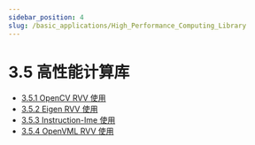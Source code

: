 ```yaml
---
sidebar_position: 4
slug: /basic_applications/High_Performance_Computing_Library
---
```


# 3.5 高性能计算库

- [3.5.1 OpenCV RVV 使用](3.5.1_opencv_rvv.md)
- [3.5.2 Eigen RVV 使用](3.5.2_eigen-rvv.md)
- [3.5.3 Instruction-Ime 使用](3.5.3_instruction-ime.md)
- [3.5.4 OpenVML RVV 使用](3.5.4_openVML-rvv.md)